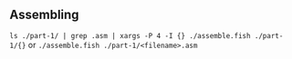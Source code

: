 
## Assembling
`ls ./part-1/ | grep .asm | xargs -P 4 -I {} ./assemble.fish ./part-1/{}`
or
`./assemble.fish ./part-1/<filename>.asm`
